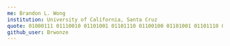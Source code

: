 ```yaml
---
me: Brandon L. Wong
institution: University of California, Santa Cruz
quote: 01000111 01110010 01101001 01101110 01100100 01101001 01101110 01100111 00101110 00100000 01000001 01101100 01110111 01100001 01111001 01110011 00101110
github_user: Brwonze
---
```

